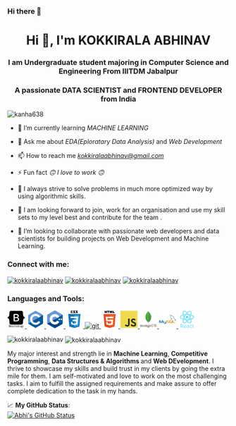 ### Hi there 👋

<!--
**kokkiralaabhinav/kokkiralaabhinav** is a ✨ _special_ ✨ repository because its `README.md` (this file) appears on your GitHub profile.

Here are some ideas to get you started:

- 🔭 I’m currently working on ...
- 🌱 I’m currently learning ...
- 👯 I’m looking to collaborate on ...
- 🤔 I’m looking for help with ...
- 💬 Ask me about ...
- 📫 How to reach me: ...
- 😄 Pronouns: ...
- ⚡ Fun fact: ...
-->



<h1 align="center">Hi 👋, I'm KOKKIRALA ABHINAV</h1>
<h3 align="center">I am Undergraduate student majoring in Computer Science and Engineering From IIITDM Jabalpur</h3>
<h3 align="center">A passionate DATA SCIENTIST and FRONTEND DEVELOPER from India</h3>

<p align="left"> <img src="https://komarev.com/ghpvc/?username=kanha638&label=Profile%20views&color=0e75b6&style=flat" alt="kanha638" /> </p>

- 🌱 I’m currently learning *MACHINE LEARNING*

- 💬 Ask me about *EDA(Eploratary Data Analysis)* and *Web Development*

- 📫 How to reach me *kokkiralaabhinav@gmail.com*

- ⚡ Fun fact *🙃 I love to work 🙃*

- 🤔 I always strive to solve problems in much more optimized way by using algorithmic skills.

- 🙂 I am looking forward to join, work for an organisation and use my skill sets to my level best and contribute for the team .

- 👯 I’m looking to collaborate with passionate web developers  and data scientists for building projects on Web Development and Machine Learning.


<h3 align="left">Connect with me:</h3>
<p align="left">
<a href="https://www.linkedin.com/in/kokkirala-abhinav-572102240/" target="blank"><img align="center" src="http://surl.li/gjuor" alt="kokkiralaabhinav" height="50" width="50" /></a>
<a href="https://www.instagram.com/abhinav_kokkirala/?hl=en" target="blank"><img align="center" src="http://surl.li/gjumo" alt="kokkiralaabhinav" height="50" width="50" /></a>
<a href="https://twitter.com/KOKKIRALA2003" target="blank"><img align="center" src="http://surl.li/glqze" alt="kokkiralaabhinav" height="50" width="50" /></a>

<h3 align="left">Languages and Tools:</h3>
<p align="left"> <a href="https://getbootstrap.com" target="_blank" rel="noreferrer"> <img src="https://raw.githubusercontent.com/devicons/devicon/master/icons/bootstrap/bootstrap-plain-wordmark.svg" alt="bootstrap" width="40" height="40"/> </a> <a href="https://www.cprogramming.com/" target="_blank" rel="noreferrer"> <img src="https://raw.githubusercontent.com/devicons/devicon/master/icons/c/c-original.svg" alt="c" width="40" height="40"/> </a> <a href="https://www.w3schools.com/cpp/" target="_blank" rel="noreferrer"> <img src="https://raw.githubusercontent.com/devicons/devicon/master/icons/cplusplus/cplusplus-original.svg" alt="cplusplus" width="40" height="40"/> </a> <a href="https://www.w3schools.com/css/" target="_blank" rel="noreferrer"> <img src="https://raw.githubusercontent.com/devicons/devicon/master/icons/css3/css3-original-wordmark.svg" alt="css3" width="40" height="40"/> <img src="https://www.vectorlogo.zone/logos/git-scm/git-scm-icon.svg" alt="git" width="40" height="40"/> </a> <a href="https://www.w3.org/html/" target="_blank" rel="noreferrer"> <img src="https://raw.githubusercontent.com/devicons/devicon/master/icons/html5/html5-original-wordmark.svg" alt="html5" width="40" height="40"/> </a> <a href="https://developer.mozilla.org/en-US/docs/Web/JavaScript" target="_blank" rel="noreferrer"> <img src="https://raw.githubusercontent.com/devicons/devicon/master/icons/javascript/javascript-original.svg" alt="javascript" width="40" height="40"/> </a> <a href="https://www.mongodb.com/" target="_blank" rel="noreferrer"> <img src="https://raw.githubusercontent.com/devicons/devicon/master/icons/mongodb/mongodb-original-wordmark.svg" alt="mongodb" width="40" height="40"/> </a> <a href="https://www.mysql.com/" target="_blank" rel="noreferrer"> <img src="https://raw.githubusercontent.com/devicons/devicon/master/icons/mysql/mysql-original-wordmark.svg" alt="mysql" width="40" height="40"/> </a> </a> <a href="https://reactjs.org/" target="_blank" rel="noreferrer"> <img src="https://raw.githubusercontent.com/devicons/devicon/master/icons/react/react-original-wordmark.svg" alt="react" width="40" height="40"/> </a> </p>

<p><img align="left" src="https://github-readme-stats.vercel.app/api/top-langs?username=kokkiralaabhinav&show_icons=true&locale=en&layout=compact" alt="kokkiralaabhinav" /></p>
<p>&nbsp;<img align="center" src="https://github-readme-stats.vercel.app/api?username=kokkiralaabhinav&show_icons=true&locale=en" alt="kokkiralaabhinav" /></p>
  
<!--
**kokkiralaabhinav/Kokkirala-Abhinav** is a ✨ _special_ ✨ repository because its `README.md` (this file) appears on your GitHub profile.

Here are some ideas to get you started:

- 🔭 I’m currently working on ...
- 🌱 I’m currently learning ...
- 👯 I’m looking to collaborate on ...
- 🤔 I’m looking for help with ...
- 💬 Ask me about ...
- 📫 How to reach me: ...
- 😄 Pronouns: ...
- ⚡ Fun fact: ..
-->

My major interest and strength lie in <strong>Machine Learning</strong>, <strong>Competitive Programming</strong>, <strong>Data Structures & Algorithms </strong>and <strong>Web DEvelopment</strong>. I thrive to showcase my skills and build trust in my clients by going the extra mile for them. I am self-motivated and love to work on the most challenging tasks. I aim to fulfill the assigned requirements and make assure to offer complete dedication to the task in my hands.


📈 **My GitHub Status**:  
[![Abhi's GitHub Status](https://github-readme-stats.vercel.app/api?username=kokkiralaabhinav&theme=gotham&show_icons=true&count_private=true)](https://github.com/kokkiralaabhinav)
